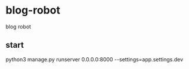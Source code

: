 # blog-robot
blog robot

## start
python3 manage.py runserver 0.0.0.0:8000 --settings=app.settings.dev